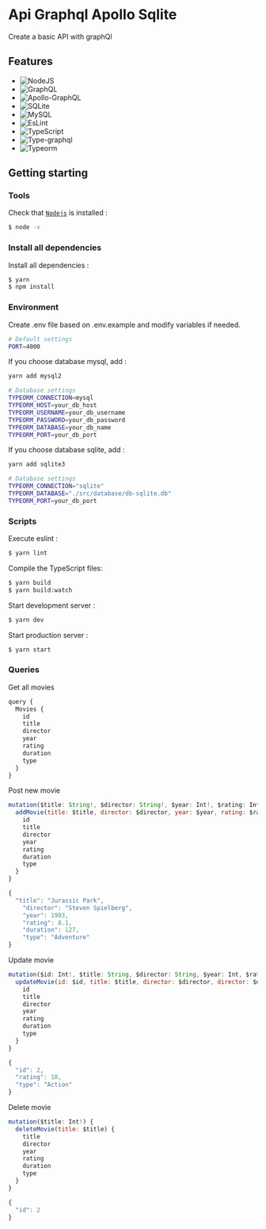 # Api Graphql Apollo Sqlite

Create a basic API with graphQl

## Features

- ![NodeJS](https://img.shields.io/badge/NODE.JS-black?style=plastic&logo=node.js)
- ![GraphQL](https://img.shields.io/badge/GraphQL-black?style=plastic&logo=graphql)
- ![Apollo-GraphQL](https://img.shields.io/badge/ApolloGraphQL-black?style=plastic&logo=apollo-graphql)
- ![SQLite](https://img.shields.io/badge/sqlite-black?style=plastic&logo=sqlite)
- ![MySQL](https://img.shields.io/badge/mysql-black?style=plastic&logo=mysql)
- ![EsLint](https://img.shields.io/badge/ESLint-black?style=plastic&logo=eslint)
- ![TypeScript](https://img.shields.io/badge/typescript-black?style=plastic&logo=typescript)
- ![Type-graphql](https://img.shields.io/badge/TypeGraphQL-black?style=plastic)
- ![Typeorm](https://img.shields.io/badge/Typeorm-black?style=plastic)

## Getting starting

### Tools

Check that [`Nodejs`](https://nodejs.org/en/download/) is installed :

```sh
$ node -v
```

### Install all dependencies

Install all dependencies :

```sh
$ yarn
$ npm install
```

### Environment

Create .env file based on .env.example and modify variables if needed.

```sh
# Default settings
PORT=4000
```

If you choose database mysql, add :

```sh
yarn add mysql2
```

```sh
# Database settings
TYPEORM_CONNECTION=mysql
TYPEORM_HOST=your_db_host
TYPEORM_USERNAME=your_db_username
TYPEORM_PASSWORD=your_db_password
TYPEORM_DATABASE=your_db_name
TYPEORM_PORT=your_db_port
```

If you choose database sqlite, add :

```sh
yarn add sqlite3
```

```sh
# Database settings
TYPEORM_CONNECTION="sqlite"
TYPEORM_DATABASE="./src/database/db-sqlite.db"
TYPEORM_PORT=your_db_port
```

### Scripts

Execute eslint :

```sh
$ yarn lint
```

Compile the TypeScript files:

```sh
$ yarn build
$ yarn build:watch
```

Start development server :

```sh
$ yarn dev
```

Start production server :

```sh
$ yarn start
```

### Queries

Get all movies

```javascript
query {
  Movies {
    id
    title
    director
    year
    rating
    duration
    type
  }
}
```

Post new movie

```javascript
mutation($title: String!, $director: String!, $year: Int!, $rating: Int!, $duration: Int!, $type: String!) {
  addMovie(title: $title, director: $director, year: $year, rating: $rating, duration: $duration, type: $type) {
    id
    title
    director
    year
    rating
    duration
    type
  }
}
```

```javascript
{
  "title": "Jurassic Park",
    "director": "Steven Spielberg",
    "year": 1993,
    "rating": 8.1,
    "duration": 127,
    "type": "Adventure"
}
```

Update movie

```javascript
mutation($id: Int!, $title: String, $director: String, $year: Int, $rating: Int, $duration: Int, $type: String) {
  updateMovie(id: $id, title: $title, director: $director, director: $director, year: $year, rating: $rating, duration: $duration, type: $type) {
    id
    title
    director
    year
    rating
    duration
    type
  }
}
```

```javascript
{
  "id": 2,
  "rating": 10,
  "type": "Action"
}
```

Delete movie

```javascript
mutation($title: Int!) {
  deleteMovie(title: $title) {
    title
    director
    year
    rating
    duration
    type
  }
}
```

```javascript
{
  "id": 2
}
```
